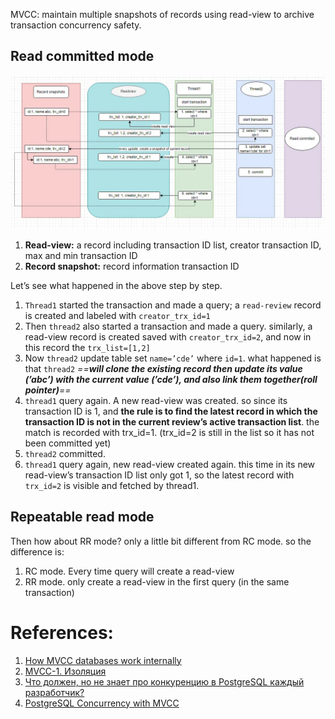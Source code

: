 MVCC: maintain multiple snapshots of records using read-view to archive transaction concurrency safety.
## Read committed mode

![Pasted image 20231014190615](../../../../../_Attachments/Pasted%20image%2020231014190615.png)
1. **Read-view:** a record including transaction ID list, creator transaction ID, max and min transaction ID
2. **Record snapshot:** record information transaction ID

Let’s see what happened in the above step by step.

1. `Thread1` started the transaction and made a query; a `read-review` record is created and labeled with `creator_trx_id=1`
2. Then `thread2` also started a transaction and made a query. similarly, a read-view record is created saved with `creator_trx_id=2`, and now in this record the `trx_list=[1,2]`
3. Now `thread2` update table set `name=’cde’` where `id=1`. what happened is that `thread2` *==**will clone the existing record then update its value (’abc’) with the current value (’cde’), and also link them together(roll pointer)**==*
4. `thread1` query again. A new read-view was created. so since its transaction ID is 1, and **the rule is to find the latest record in which the transaction ID is not in the current review’s active transaction list**. the match is recorded with trx_id=1. (trx_id=2 is still in the list so it has not been committed yet)
5. `thread2` committed.
6. `thread1` query again, new read-view created again. this time in its new read-view’s transaction ID list only got 1, so the latest record with `trx_id=2` is visible and fetched by thread1.
## Repeatable read mode

Then how about RR mode? only a little bit different from RC mode. so the difference is:

1. RC mode. Every time query will create a read-view
2. RR mode. only create a read-view in the first query (in the same transaction)
# References:

1. [How MVCC databases work internally](https://kousiknath.medium.com/how-mvcc-databases-work-internally-84a27a380283)
2. [MVCC-1. Изоляция](https://habr.com/ru/company/postgrespro/blog/442804/)
3. [Что должен, но не знает про конкуренцию в PostgreSQL каждый разработчик?](https://habr.com/ru/post/581854/)
4. [PostgreSQL Concurrency with MVCC](https://devcenter.heroku.com/articles/postgresql-concurrency)